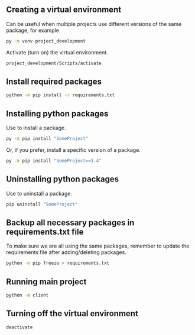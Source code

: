 ## Creating a virtual environment
Can be useful when multiple projects use different versions of the same package, for example
```bash
py -m venv project_development
```
Activate (turn on) the virtual environment.
```bash
project_development/Scripts/activate
```

## Install required packages
```bash
python -m pip install -r requirements.txt
```

## Installing python packages
Use to install a package.
```bash
py -m pip install "SomeProject"
```
Or, if you prefer, install a specific version of a package.
```bash
py -m pip install "SomeProject==1.4"
```

## Uninstalling python packages
Use to uninstall a package.
```bash
pip uninstall "SomeProject"
```

## Backup all necessary packages in requirements.txt file
To make sure we are all using the same packages, remember to update the requirements file after adding/deleting packages.
```bash
python -m pip freeze > requirements.txt
```

## Running main project
```bash
python -m client
```

## Turning off the virtual environment
```bash
deactivate
```
